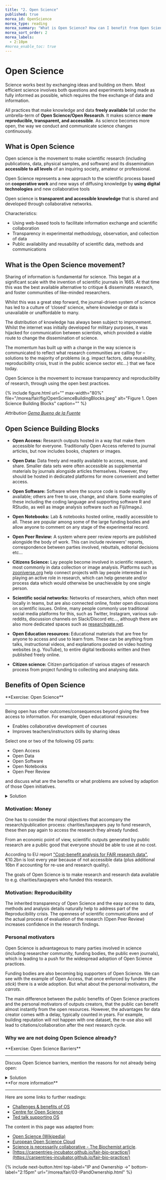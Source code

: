 ```yaml
---
title: "2. Open Science"
published: true
morea_id: OpenScience
morea_type: reading
morea_summary: "What is Open Science? How can I benefit from Open Science? Why has Open Science become a hot topic?"
morea_sort_order: 2
morea_labels:
  - 2:10pm
#morea_enable_toc: true
---
```


# Open Science

Science works best by exchanging ideas and building on them. Most efficient science involves both questions and
experiments being made as fully informed as possible, which requires the free exchange of data and information.

All practices that make knowledge and data **freely available** fall under the umbrella-term of **Open Science/Open
Research**. It makes science **more reproducible, transparent, and accessible**. As science becomes more open, the way
we conduct and communicate science changes continuously.

## What is Open Science

Open science is the movement to make scientific research (including publications, data, physical samples, and software)
and its dissemination **accessible to all levels** of an inquiring society,
amateur or professional.
>
Open Science represents a new approach to the scientific process based on **cooperative work**
and new ways of diffusing knowledge by **using digital technologies** and new collaborative tools

Open science is **transparent and accessible knowledge**
that is shared and developed through collaborative networks.

Characteristics:

- Using web-based tools to facilitate information exchange and scientific collaboration
- Transparency in experimental methodology, observation, and collection of data
- Public availability and reusability of scientific data, methods and communications

## What is the Open Science movement?

Sharing of information is fundamental for science. This began at a significant scale with the invention of scientific
journals in 1665. At that time this was the best available alternative to critique & disseminate research, and foster
communities of like-minded researchers.

Whilst this was a great step forward, the journal-driven system of science has
led to a culture of ‘closed’ science, where knowledge or data is unavailable or unaffordable to many.

The distribution of knowledge has always been subject to improvement.
Whilst the internet was initially developed for
military purposes, it was hijacked for communication between scientists, which provided a viable route to change the
dissemination of science.

The momentum has built up with a change in the way science is communicated to reflect what
research communities are calling for – solutions to the majority of problems (e.g. impact factors, data reusability,
reproducibility crisis, trust in the public science sector etc...) that we face today.

Open Science is the movement to increase transparency and reproducibility of research, through using
the open best practices.

{% include figure.html url="" max-width="80%"
file="/morea/fair/fig/OpenScienceBuildingBlocks.jpeg"
alt="Figure 1. Open Science Building Blocks" caption="" %}

_Attribution [Gema Bueno de la Fuente](https://www.fosteropenscience.eu/content/what-open-science-introduction)_

## Open Science Building Blocks

- **Open Access:** Research outputs hosted in a way that make them accessible for everyone. Traditionally Open Access
  referred to journal articles, but now includes books, chapters or images.

- **Open Data:** Data freely and readily available to access, reuse, and share.
  Smaller data sets were often accessible as
  supplemental materials by journals alongside articles themselves.
  However, they should be hosted in dedicated platforms for
  more convenient and better access.

- **Open Software:** Software where the source code is made readily available;
  others are free to use, change, and
  share. Some examples of these including the coding language and supporting software R and RStudio,
  as well as image analysis software such as Fiji/ImageJ.

- **Open Notebooks:** Lab & notebooks hosted online, readily accessible to all. These are popular among some of the
  large funding bodies and allow anyone to comment on any stage of the experimental record.

- **Open Peer Review:** A system where peer review reports are published alongside the body of work. This can include
  reviewers' reports, correspondence between parties involved, rebuttals, editorial decisions etc...

- **Citizens Science:** Lay people become involved in scientific research, most commonly in data collection or image analysis. Platforms such as [zooniverse.org](https://www.zooniverse.org/) help connect projects with lay people interested in playing an active role in research, which can help generate and/or process data which would otherwise be unachievable by one single person.

- **Scientific social networks:** Networks of researchers, which often meet locally in teams, but are also connected online, foster open discussions on scientific issues. Online, many people commonly use traditional social media platforms for this, such as Twitter, Instagram, various sub-reddits, discussion channels on Slack/Discord etc..., although there are also more dedicated spaces such as [researchgate.net](https://www.researchgate.net/).

- **Open Education resources:** Educational materials that are free for anyone to access and use to learn from. These can be anything from talks, instructional videos, and explanations posted on video hosting websites (e.g. YouTube), to entire digital textbooks written and then published freely online.

- **Citizen science:** Citizen participation of various stages of research
  process from project funding to collecting and analysing data.

## Benefits of Open Science

<div class="alert alert-secondary" role="alert" markdown="1">
<i class="fa-solid fa-user-pen fa-xl"></i>  **Exercise: Open Science**
<hr/>

Being open has other outcomes/consequences beyond giving the free access to information.
For example, Open educational resources:

- Enables collaborative development of courses
- Improves teachers/instructors skills by sharing ideas

Select one or two of the following OS parts:

- Open Access
- Open Data
- Open Software
- Open Notebooks
- Open Peer Review

and discuss what are the benefits or what problems are solved
by adaption of those Open initiatives.
<details>
  <summary>Solution</summary>
 Possible benefits and consequences for each part:

 <h2>Open Access</h2>
 <ul>
  <li>Speed of knowledge distribution </li>
  <li>Leveling field for underfunded sites which otherwise wouldn’t be able to navigate the paywall</li>
  <li>Prevent articles being paid for ‘thrice’ (first to produce, second to publish, third to access) by institutions.</li>
  <li>Greater access to work by others, increasing chance for exposure & citations </li>
  <li>Access to work by lay audiences, thus increases social exposure of research</li>
 </ul>

 <h2>Open Data</h2>
 <ul>
  <li>Ensures data isn’t lost overtime - reusability</li>
  <li>Acceleration of scientific discovery rate</li>
  <li>Value for money/reduced redundancy</li>
  <li>Permits statistical re-analysis of the data to validate findings </li>
  <li>Gives access to datasets which were not published as papers (e.g. negative results, large screening data sets)</li>
  <li>Provides an avenue to generate new hypotheses</li>
  <li>Permits combination of multiple data sources to address questions, provides greater power than a single data source</li>
 </ul>
 
  <h2>Open Software</h2>
 <ul>
  <li>Great source to learn programming skills</li>
  <li>The ability to modify creates a supportive community of users and rapid innovation</li>
  <li>Saves time</li>
  <li>Faster bug fixes </li>
  <li>Better error scrutiny</li>
  <li>Use of the same software/code allows better reproducibility between experiments</li>
  <li>Need funds to maintain and update software</li>
 </ul>

   <h2>Open Notebooks</h2>
 <ul>
  <li>100% transparent science, allowing input from others at early stages of experiments</li>
  <li>Source of learning about the process of how science is actually conducted</li>
  <li>Allows access to experiments and data which otherwise never get published</li>
  <li>Provides access to ‘negative’ results and failed experiments</li>
  <li>Anyone, anywhere around the world, at any time, can check in on projects, including many users simultaneously</li>
  <li>Possibility of immediate feedback</li>
  <li>Thorough evidence of originality of ideas and experiments, negating effect of ‘scooping’</li>
 </ul>

  <h2>Open Peer Review</h2>
 <ul>
  <li>Visibility leads to more constructive reviews</li>
  <li>Mitigates against editorial conflicts of interest and/or biases</li>
  <li>Allows readers to learn/benefit from comments of the reviewers</li>
 </ul>

  <h2>Open Educational Materials</h2>
 <ul>
  <li>Foster collaboration between educators/others</li>
  <li>Show clearly how method was taught (e.g. Carpentries materials) which can be reproduces anywhere, anytime</li>
  <li>Protects materials from becoming technologically obsolete</li>
  <li>Authors preparing the material or contribute all earn credit (e.g. GitHub)</li>
  <li>Recycle animations and material that is excellent (why reinvent the wheel?)</li>
 </ul>

</details>
</div>


### Motivation: Money

One has to consider the moral objectives that
accompany the research/publication process: charities/taxpayers pay to fund research, these then pay again to access the
research they already funded.

From an economic point of view, scientific outputs generated by public research are a public good that everyone should be able to use at no cost.

According to EU report ["Cost-benefit analysis for FAIR research data"](https://op.europa.eu/en/publication-detail/-/publication/d375368c-1a0a-11e9-8d04-01aa75ed71a1),
€10.2bn is lost every year because of not accessible data (plus additional 16bn if accounting for re-use and research quality).

The goals of Open Science is to make research and research data available to e.g.
charities/taxpayers who funded this research.

### Motivation: Reproducibility

The inherited transparency of Open Science and the easy access to data, methods and analysis
details naturally help to address part of the Reproducibility crisis. The openness of
scientific communications and of the actual process of evaluation of the research
(Open Peer Review) increases confidence in the research findings.

### Personal motivators

Open Science is advantageous to many parties involved in science (including
researcher community, funding bodies, the public even journals), which is leading to a push for the widespread adoption of
Open Science practices.

Funding bodies are also becoming big supporters of Open Science.
We can see with the example of Open Access, that once enforced by funders (_the stick_)
there is a wide adoption. But what about the personal motivators, _the carrots_.

The main difference between the public benefits of Open Science practices
and the personal motivators of outputs creators, that the public can
benefit almost instantly from the open resources.
However, the advantages for data creator comes with a delay, typically counted
in years. For example, building reputation will not happen with one dataset,
the re-use also will lead to citations/collaboration after the next research
cycle.

### Why we are not doing Open Science already?

<div class="alert alert-secondary" role="alert" markdown="1">
<i class="fa-solid fa-user-pen fa-xl"></i>  **Exercise: Open Science Barriers**
<hr/>

Discuss Open Science barriers, mention the reasons for not already being open:

<details>
  <summary>Solution</summary>
 Possible benefits and consequences for each part:

<ul>
<li>Sensitive data (anonymising data from administrative health records can be difficult)</li>
<li>IP</li>
<li>Misuse (fake news)</li>
<li>Lack of confidence (the fear of critics)</li>
<li>Lack of expertise</li>
<li>The costs in $ and in time</li>
<li>Novelty of data</li>
<li>It is not mandatory</li>
<li>Lack of credit (publishing negative results is of little benefit to you)</li>
</ul>
<p>
It may seem obvious that we should adopt open science practices, but there are associated challenges with doing so.
</p>

<p>
Sensitivity of data is sometimes considered a barrier.
Shared data needs to be compliant with data privacy laws, leading
many to shy away from hosting it publicly. Anonymising data to desensitise it can help overcome this barrier.
</p>
<p>
The potential for intellectual property on research can dissuade some from adopting open practices. Again, much can be
shared if the data is filtered carefully to protect anything relating to intellectual property.
</p>
<p>
Another risk could be seen with work on Covid19: pre-prints.
A manuscript hosted publicly prior to peer review, may
accelerate access to knowledge, but can also be misused and/or misunderstood. This can result in political and health
decision making based on faulty data, which is counter to societies’ best interest.
</p>

<p>
One concern is that opening up ones
data to the scientific community can lead to the identification of errors, which may lead to feelings of
embarrassment. However, this could be considered an upside - we should seek for our work to be scrutinized and errors to
be pointed out, and is the sign of a competent scientist.
One should rather have errors pointed out rather than risking
that irreproducible data might cause
even more embarrassment and disaster.
</p>
<p>
One of <strong>the biggest barriers are the costs</strong> involved in "being Open".
Firstly, making outputs readily available and usable to others takes time
and significant effort. Secondly, there are costs of hosting and storage.
For example, microscopy datasets reach sizes in terabytes,
making such data accessible for 10 years involves serious financial commitment.
</p>

</details>
</div>


<div class="alert alert-info" role="alert" markdown="1">
<i class="fa-solid fa-circle-info fa-xl"></i> **For more information**
<hr/>

Here are some links to further readings:

- [Challenges & benefits of OS](https://journals.plos.org/plosbiology/article?id=10.1371/journal.pbio.3000246)
- [Centre for Open Science](https://www.cos.io/)
- [Ted talk supporting OS](https://www.youtube.com/watch?v=c-bemNZ-IqA)

The content in this page was adapted from:

- [Open Science (Wikipedia)](https://en.wikipedia.org/wiki/Open_science)
- [European Open Science Cloud](https://www.eosc-hub.eu/open-science-info)
- [Science is necessarily collaborative - The Biochemist article](https://portlandpress.com/biochemist/article/42/3/58/225220/Science-is-necessarily-collaborative).
- [https://carpentries-incubator.github.io/fair-bio-practice/](https://carpentries-incubator.github.io/fair-bio-practice/)
</div>

{% include next-button.html top-label="IP and Ownership ->" bottom-label="2:15pm" url="/morea/fair/03-IPandOwnership.html" %}
